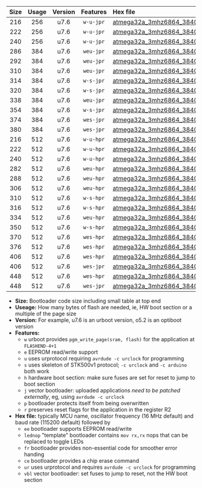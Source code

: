 |Size|Usage|Version|Features|Hex file|
|:-:|:-:|:-:|:-:|:--|
|216|256|u7.6|`w-u-jpr`|[atmega32a_3mhz6864_38400bps_ur_vbl.hex](https://raw.githubusercontent.com/stefanrueger/urboot/main//atmega32a_3mhz6864_38400bps_ur_vbl.hex)|
|222|256|u7.6|`w-u-jpr`|[atmega32a_3mhz6864_38400bps_lednop_ur_vbl.hex](https://raw.githubusercontent.com/stefanrueger/urboot/main//atmega32a_3mhz6864_38400bps_lednop_ur_vbl.hex)|
|240|256|u7.6|`w-u-jpr`|[atmega32a_3mhz6864_38400bps_lednop_fr_ur_vbl.hex](https://raw.githubusercontent.com/stefanrueger/urboot/main//atmega32a_3mhz6864_38400bps_lednop_fr_ur_vbl.hex)|
|286|384|u7.6|`weu-jpr`|[atmega32a_3mhz6864_38400bps_ee_ur_vbl.hex](https://raw.githubusercontent.com/stefanrueger/urboot/main//atmega32a_3mhz6864_38400bps_ee_ur_vbl.hex)|
|292|384|u7.6|`weu-jpr`|[atmega32a_3mhz6864_38400bps_ee_lednop_ur_vbl.hex](https://raw.githubusercontent.com/stefanrueger/urboot/main//atmega32a_3mhz6864_38400bps_ee_lednop_ur_vbl.hex)|
|310|384|u7.6|`weu-jpr`|[atmega32a_3mhz6864_38400bps_ee_lednop_fr_ur_vbl.hex](https://raw.githubusercontent.com/stefanrueger/urboot/main//atmega32a_3mhz6864_38400bps_ee_lednop_fr_ur_vbl.hex)|
|314|384|u7.6|`w-s-jpr`|[atmega32a_3mhz6864_38400bps_vbl.hex](https://raw.githubusercontent.com/stefanrueger/urboot/main//atmega32a_3mhz6864_38400bps_vbl.hex)|
|320|384|u7.6|`w-s-jpr`|[atmega32a_3mhz6864_38400bps_lednop_vbl.hex](https://raw.githubusercontent.com/stefanrueger/urboot/main//atmega32a_3mhz6864_38400bps_lednop_vbl.hex)|
|338|384|u7.6|`weu-jpr`|[atmega32a_3mhz6864_38400bps_ee_lednop_fr_ce_ur_vbl.hex](https://raw.githubusercontent.com/stefanrueger/urboot/main//atmega32a_3mhz6864_38400bps_ee_lednop_fr_ce_ur_vbl.hex)|
|354|384|u7.6|`w-s-jpr`|[atmega32a_3mhz6864_38400bps_lednop_fr_vbl.hex](https://raw.githubusercontent.com/stefanrueger/urboot/main//atmega32a_3mhz6864_38400bps_lednop_fr_vbl.hex)|
|374|384|u7.6|`wes-jpr`|[atmega32a_3mhz6864_38400bps_ee_vbl.hex](https://raw.githubusercontent.com/stefanrueger/urboot/main//atmega32a_3mhz6864_38400bps_ee_vbl.hex)|
|380|384|u7.6|`wes-jpr`|[atmega32a_3mhz6864_38400bps_ee_lednop_vbl.hex](https://raw.githubusercontent.com/stefanrueger/urboot/main//atmega32a_3mhz6864_38400bps_ee_lednop_vbl.hex)|
|216|512|u7.6|`w-u-hpr`|[atmega32a_3mhz6864_38400bps_ur.hex](https://raw.githubusercontent.com/stefanrueger/urboot/main//atmega32a_3mhz6864_38400bps_ur.hex)|
|222|512|u7.6|`w-u-hpr`|[atmega32a_3mhz6864_38400bps_lednop_ur.hex](https://raw.githubusercontent.com/stefanrueger/urboot/main//atmega32a_3mhz6864_38400bps_lednop_ur.hex)|
|240|512|u7.6|`w-u-hpr`|[atmega32a_3mhz6864_38400bps_lednop_fr_ur.hex](https://raw.githubusercontent.com/stefanrueger/urboot/main//atmega32a_3mhz6864_38400bps_lednop_fr_ur.hex)|
|282|512|u7.6|`weu-hpr`|[atmega32a_3mhz6864_38400bps_ee_ur.hex](https://raw.githubusercontent.com/stefanrueger/urboot/main//atmega32a_3mhz6864_38400bps_ee_ur.hex)|
|288|512|u7.6|`weu-hpr`|[atmega32a_3mhz6864_38400bps_ee_lednop_ur.hex](https://raw.githubusercontent.com/stefanrueger/urboot/main//atmega32a_3mhz6864_38400bps_ee_lednop_ur.hex)|
|306|512|u7.6|`weu-hpr`|[atmega32a_3mhz6864_38400bps_ee_lednop_fr_ur.hex](https://raw.githubusercontent.com/stefanrueger/urboot/main//atmega32a_3mhz6864_38400bps_ee_lednop_fr_ur.hex)|
|310|512|u7.6|`w-s-hpr`|[atmega32a_3mhz6864_38400bps.hex](https://raw.githubusercontent.com/stefanrueger/urboot/main//atmega32a_3mhz6864_38400bps.hex)|
|316|512|u7.6|`w-s-hpr`|[atmega32a_3mhz6864_38400bps_lednop.hex](https://raw.githubusercontent.com/stefanrueger/urboot/main//atmega32a_3mhz6864_38400bps_lednop.hex)|
|334|512|u7.6|`weu-hpr`|[atmega32a_3mhz6864_38400bps_ee_lednop_fr_ce_ur.hex](https://raw.githubusercontent.com/stefanrueger/urboot/main//atmega32a_3mhz6864_38400bps_ee_lednop_fr_ce_ur.hex)|
|350|512|u7.6|`w-s-hpr`|[atmega32a_3mhz6864_38400bps_lednop_fr.hex](https://raw.githubusercontent.com/stefanrueger/urboot/main//atmega32a_3mhz6864_38400bps_lednop_fr.hex)|
|370|512|u7.6|`wes-hpr`|[atmega32a_3mhz6864_38400bps_ee.hex](https://raw.githubusercontent.com/stefanrueger/urboot/main//atmega32a_3mhz6864_38400bps_ee.hex)|
|376|512|u7.6|`wes-hpr`|[atmega32a_3mhz6864_38400bps_ee_lednop.hex](https://raw.githubusercontent.com/stefanrueger/urboot/main//atmega32a_3mhz6864_38400bps_ee_lednop.hex)|
|406|512|u7.6|`wes-hpr`|[atmega32a_3mhz6864_38400bps_ee_lednop_fr.hex](https://raw.githubusercontent.com/stefanrueger/urboot/main//atmega32a_3mhz6864_38400bps_ee_lednop_fr.hex)|
|406|512|u7.6|`wes-jpr`|[atmega32a_3mhz6864_38400bps_ee_lednop_fr_vbl.hex](https://raw.githubusercontent.com/stefanrueger/urboot/main//atmega32a_3mhz6864_38400bps_ee_lednop_fr_vbl.hex)|
|448|512|u7.6|`wes-hpr`|[atmega32a_3mhz6864_38400bps_ee_lednop_fr_ce.hex](https://raw.githubusercontent.com/stefanrueger/urboot/main//atmega32a_3mhz6864_38400bps_ee_lednop_fr_ce.hex)|
|448|512|u7.6|`wes-jpr`|[atmega32a_3mhz6864_38400bps_ee_lednop_fr_ce_vbl.hex](https://raw.githubusercontent.com/stefanrueger/urboot/main//atmega32a_3mhz6864_38400bps_ee_lednop_fr_ce_vbl.hex)|

- **Size:** Bootloader code size including small table at top end
- **Useage:** How many bytes of flash are needed, ie, HW boot section or a multiple of the page size
- **Version:** For example, u7.6 is an urboot version, o5.2 is an optiboot version
- **Features:**
  + `w` urboot provides `pgm_write_page(sram, flash)` for the application at `FLASHEND-4+1`
  + `e` EEPROM read/write support
  + `u` uses urprotocol requiring `avrdude -c urclock` for programming
  + `s` uses skeleton of STK500v1 protocol; `-c urclock` and `-c arduino` both work
  + `h` hardware boot section: make sure fuses are set for reset to jump to boot section
  + `j` vector bootloader: uploaded applications *need to be patched externally*, eg, using `avrdude -c urclock`
  + `p` bootloader protects itself from being overwritten
  + `r` preserves reset flags for the application in the register R2
- **Hex file:** typically MCU name, oscillator frequency (16 MHz default) and baud rate (115200 default) followed by
  + `ee` bootloader supports EEPROM read/write
  + `lednop` "template" bootloader contains `mov rx,rx` nops that can be replaced to toggle LEDs
  + `fr` bootloader provides non-essential code for smoother error handing
  + `ce` bootloader provides a chip erase command
  + `ur` uses urprotocol and requires `avrdude -c urclock` for programming
  + `vbl` vector bootloader: set fuses to jump to reset, not the HW boot section
